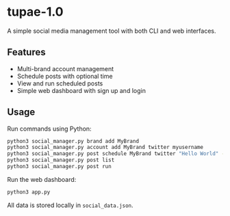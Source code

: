 # tupae-1.0

A simple social media management tool with both CLI and web interfaces.

## Features

- Multi-brand account management
- Schedule posts with optional time
- View and run scheduled posts
- Simple web dashboard with sign up and login

## Usage

Run commands using Python:

```bash
python3 social_manager.py brand add MyBrand
python3 social_manager.py account add MyBrand twitter myusername
python3 social_manager.py post schedule MyBrand twitter "Hello World" --time "2025-01-01 12:00"
python3 social_manager.py post list
python3 social_manager.py post run
```

Run the web dashboard:

```bash
python3 app.py
```

All data is stored locally in `social_data.json`.
